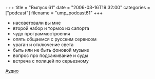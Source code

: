 +++
title = "Выпуск 61"
date = "2006-03-16T19:32:00"
categories = ["podcast"]
filename = "ump_podcast61"
+++


- насоветовали вы мне
- второй набор и тормоз из сапорта
- чудо программостроения
- опять общаемся с русским сервисом
- ураган и отключение света
- быть или не быть фоновой музыке
- вопрос про подсаживание и суды
- встреча с полицей по серьезному

[Аудио](https://podcast.umputun.com/media/ump_podcast61.mp3)
<audio src="https://podcast.umputun.com/media/ump_podcast61.mp3" preload="none">
